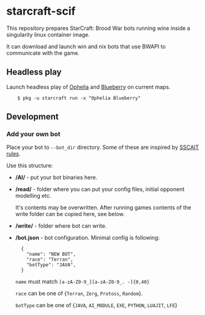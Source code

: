 # starcraft-scif
This repository prepares StarCraft: Brood War bots running wine inside a singularity linux container image.

It can download and launch win and nix bots that use BWAPI to communicate with the game.

## Headless play

Launch headless play of [Ophelia](https://liquipedia.net/starcraft/Ophelia) and [Blueberry](https://liquipedia.net/starcraft/Blueberry) on current maps.
```
    $ pkg -u starcraft run -x "Ophelia Blueberry"
```

## Development

### Add your own bot

Place your bot to `--bot_dir` directory. Some of these are inspired by [SSCAIT rules](http://sscaitournament.com/index.php?action=rules).

Use this structure:

- **/AI/** - put your bot binaries here.

- **/read/** - folder where you can put your config files, initial opponent modelling etc.

  It's contents may be overwritten. After running games contents of the write folder can be copied here, see below.

- **/write/** - folder where bot can write.

- **/bot.json** - bot configuration. Minimal config is following:

        {
          "name": "NEW BOT",
          "race": "Terran",
          "botType": "JAVA",
        }

    `name` must match `[a-zA-Z0-9_][a-zA-Z0-9_. -]{0,40}`

    `race` can be one of {`Terran`, `Zerg`, `Protoss`, `Random`}.

    `botType` can be one of {`JAVA`, `AI_MODULE`, `EXE`, `PYTHON`, `LUAJIT`, `LFE`}
